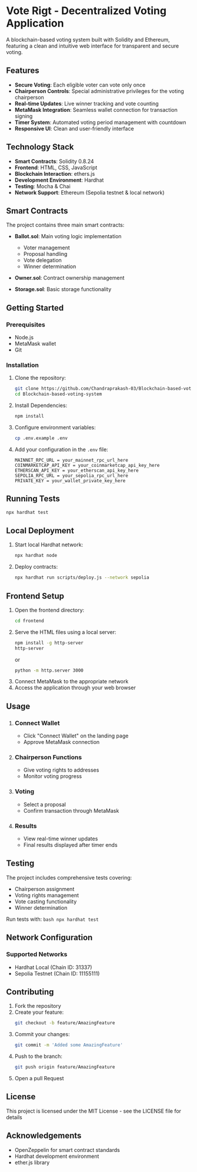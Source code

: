 # Vote Rigt - Decentralized Voting Application

A blockchain-based voting system built with Solidity and Ethereum, featuring a clean and intuitive web interface for transparent and secure voting.

## Features

- **Secure Voting**: Each eligible voter can vote only once
- **Chairperson Controls**: Special administrative privileges for the voting chairperson
- **Real-time Updates**: Live winner tracking and vote counting
- **MetaMask Integration**: Seamless wallet connection for transaction signing
- **Timer System**: Automated voting period management with countdown
- **Responsive UI**: Clean and user-friendly interface

## Technology Stack

- **Smart Contracts**: Solidity 0.8.24
- **Frontend**: HTML, CSS, JavaScript
- **Blockchain Interaction**: ethers.js
- **Development Environment**: Hardhat
- **Testing**: Mocha & Chai
- **Network Support**: Ethereum (Sepolia testnet & local network)

## Smart Contracts

The project contains three main smart contracts:

- **Ballot.sol**: Main voting logic implementation
  - Voter management
  - Proposal handling
  - Vote delegation
  - Winner determination

- **Owner.sol**: Contract ownership management

- **Storage.sol**: Basic storage functionality

## Getting Started

### Prerequisites

- Node.js
- MetaMask wallet
- Git

### Installation

1. Clone the repository:
   ```bash
   git clone https://github.com/Chandraprakash-03/Blockchain-based-voting-system.git
   cd Blockchain-based-voting-system
   ```

2. Install Dependencies:
    ```bash
    npm install 
    ```

3. Configure environment variables: 
    ```bash
    cp .env.example .env
    ```
4. Add your configuration in the `.env` file:
    ```
    MAINNET_RPC_URL = your_mainnet_rpc_url_here
    COINMARKETCAP_API_KEY = your_coinmarketcap_api_key_here
    ETHERSCAN_API_KEY = your_etherscan_api_key_here
    SEPOLIA_RPC_URL = your_sepolia_rpc_url_here
    PRIVATE_KEY = your_wallet_private_key_here 
    ```

## Running Tests
```bash
npx hardhat test
```

## Local Deployment
1. Start local Hardhat network:
    ```bash
    npx hardhat node
    ```
2. Deploy contracts:
    ```bash
    npx hardhat run scripts/deploy.js --network sepolia
    ```

## Frontend Setup
1. Open the frontend directory:
    ```bash
    cd frontend
    ```
2. Serve the HTML files using a local server:
    ```bash
    npm install -g http-server
    http-server
    ```
    or 
    ```bash 
    python -m http.server 3000
    ```
3. Connect MetaMask to the appropriate network
4. Access the application through your web browser

## Usage 

1. ### Connect Wallet 
    - Click "Connect Wallet" on the landing page
    - Approve MetaMask connection
2. ### Chairperson Functions
    - Give voting rights to addresses
    - Monitor voting progress
3. ### Voting 
    - Select a proposal
    - Confirm transaction through MetaMask
4. ### Results 
    - View real-time winner updates
    - Final results displayed after timer ends

## Testing
The project includes comprehensive tests covering:
- Chairperson assignment
- Voting rights management
- Vote casting functionality 
- Winner determination

Run tests with:
    ``` bash
    npx hardhat test
    ```

## Network Configuration
### Supported Networks
- Hardhat Local (Chain ID: 31337)
- Sepolia Testnet (Chain ID: 11155111)

## Contributing 
1. Fork the repository
2. Create your feature:
    ```bash
    git checkout -b feature/AmazingFeature
    ```
3. Commit your changes:
    ```bash
    git commit -m 'Added some AmazingFeature'
    ```
4. Push to the branch:
    ```bash 
    git push origin feature/AmazingFeature
    ```
5. Open a pull Request

## License
This project is licensed under the MIT License - see the LICENSE file for details

## Acknowledgements 
- OpenZeppelin for smart contract standards
- Hardhat development environment
- ether.js library